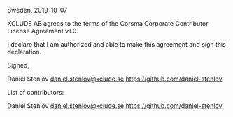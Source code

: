 Sweden, 2019-10-07

XCLUDE AB agrees to the terms of the Corsma Corporate Contributor License
Agreement v1.0.

I declare that I am authorized and able to make this agreement and sign this
declaration.

Signed,

Daniel Stenlöv daniel.stenlov@xclude.se https://github.com/daniel-stenlov

List of contributors:

Daniel Stenlöv daniel.stenlov@xclude.se https://github.com/daniel-stenlov

